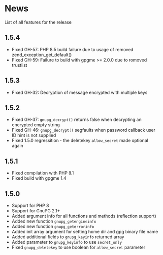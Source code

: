 # News

List of all features for the release

## 1.5.4
- Fixed GH-57: PHP 8.5 build failure due to usage of removed zend_exception_get_default()
- Fixed GH-59: Failure to build with gpgme >= 2.0.0 due to romoved trustlist

## 1.5.3
- Fixed GH-32: Decryption of message encrypted with multiple keys

## 1.5.2
- Fixed GH-37: `gnupg_decrypt()` returns false when decrypting an encrypted empty string
- Fixed GH-46: `gnupg_decrypt()` segfaults when password callback user ID hint is not supplied
- Fixed 1.5.0 regressition - the deletekey `allow_secret` made optional again

## 1.5.1
- Fixed compilation with PHP 8.1
- Fixed build with gpgme 1.4

## 1.5.0
- Support for PHP 8
- Support for GnuPG 2.1+
- Added argument info for all functions and methods (reflection support)
- Added new function `gnupg_getengineinfo`
- Added new function `gnupg_geterrorinfo`
- Added init array argument for setting home dir and gpg binary file name
- Added additional fields to `gnupg_keyinfo` returned array
- Added parameter to `gnupg_keyinfo` to use `secret_only`
- Fixed `gnupg_deletekey` to use boolean for `allow_secret` parameter
